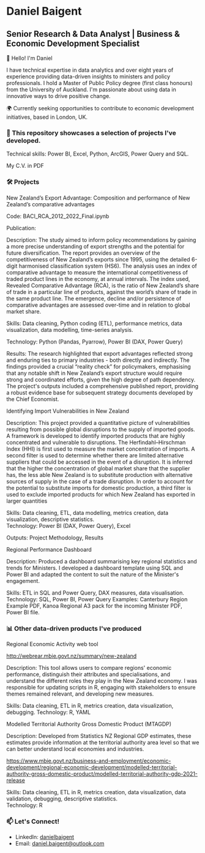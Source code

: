 # Daniel Baigent

## Senior Research & Data Analyst | Business & Economic Development Specialist

👋 Hello! I'm Daniel

I have technical expertise in data analytics and over eight years of experience providing data-driven insights to ministers and policy professionals. I hold a Master of Public Policy degree (first class honours) from the University of Auckland. I'm passionate about using data in innovative ways to drive positive change. 

🌍 Currently seeking opportunities to contribute to economic development initiatives, based in London, UK.

### 🌱 This repository showcases a selection of projects I've developed. 

Technical skills: Power BI, Excel, Python, ArcGIS, Power Query and SQL. 

My C.V. in PDF

### 🛠️ Projects

New Zealand’s Export Advantage: Composition and performance of New Zealand’s comparative advantages

Code: BACI_RCA_2012_2022_Final.ipynb

Publication: 

Description: The study aimed to inform policy recommendations by gaining a more precise understanding of export strengths and the potential for future diversification. The report provides an overview of the competitiveness of New Zealand’s exports since 1995, using the detailed 6-digit harmonised classification system (HS6). The analysis uses an index of comparative advantage to measure the international competitiveness of traded product lines in the economy, at annual intervals. The index used, Revealed Comparative Advantage (RCA), is the ratio of New Zealand’s share of trade in a particular line of products, against the world’s share of trade in the same product line. The emergence, decline and/or persistence of comparative advantages are assessed over-time and in relation to global market share. 

Skills: Data cleaning, Python coding (ETL), performance metrics, data visualization, data modelling, time-series analysis.

Technology: Python (Pandas, Pyarrow), Power BI (DAX, Power Query)

Results: The research highlighted that export advantages reflected strong and enduring ties to primary industries - both directly and indirectly. The findings provided a crucial “reality check” for policymakers, emphasising that any notable shift in New Zealand’s export structure would require strong and coordinated efforts, given the high degree of path dependency. The project's outputs included a comprehensive published report, providing a robust evidence base for subsequent strategy documents developed by the Chief Economist.

Identifying Import Vulnerabilities in New Zealand

Description: This project provided a quantitative picture of vulnerabilities resulting from possible global disruptions to the supply of imported goods. A framework is developed to identify imported products that are highly concentrated and vulnerable to disruptions. The Herfindahl–Hirschman Index (HHI) is first used to measure the market concentration of imports. A second filter is used to determine whether there are limited alternative suppliers that could be accessed in the event of a disruption. It is inferred that the higher the concentration of global market share that the supplier has, the less able New Zealand is to substitute production with alternative sources of supply in the case of a trade disruption. In order to account for the potential to substitute imports for domestic production, a third filter is used to exclude imported products for which New Zealand has exported in larger quantities

Skills: Data cleaning, ETL, data modelling, metrics creation, data visualization, descriptive statistics.  
Technology: Power BI (DAX, Power Query), Excel

Outputs: Project Methodology, Results

Regional Performance Dashboard 

Description: Produced a dashboard summarising key regional statistics and trends for Ministers. I developed a dashboard template using SQL and Power BI and adapted the content to suit the nature of the Minister's engagement. 

Skills: ETL in SQL and Power Query, DAX measures, data visualisation. 
Technology: SQL, Power BI, Power Query
Examples: Canterbury Region Example PDF, Kanoa Regional A3 pack for the incoming Minister PDF, Power BI file.  
  
### 📊 Other data-driven products I've produced

Regional Economic Activity web tool

http://webrear.mbie.govt.nz/summary/new-zealand

Description: This tool allows users to compare regions' economic performance, distinguish their attributes and specialisations, and understand the different roles they play in the New Zealand economy. I was responsible for updating scripts in R, engaging with stakeholders to ensure themes remained relevant, and developing new measures.

Skills: Data cleaning, ETL in R, metrics creation, data visualization, debugging. 
Technology: R, YAML 

Modelled Territorial Authority Gross Domestic Product (MTAGDP) 

Description: Developed from Statistics NZ Regional GDP estimates, these estimates provide information at the territorial authority area level so that we can better understand local economies and industries.

https://www.mbie.govt.nz/business-and-employment/economic-development/regional-economic-development/modelled-territorial-authority-gross-domestic-product/modelled-territorial-authority-gdp-2021-release

Skills: Data cleaning, ETL in R, metrics creation, data visualization, data validation, debugging, descriptive statistics.  
Technology: R

### 📫 Let's Connect!

- LinkedIn: [danielbaigent](https://www.linkedin.com/in/danielbaigent)
- Email: daniel.baigent@outlook.com

